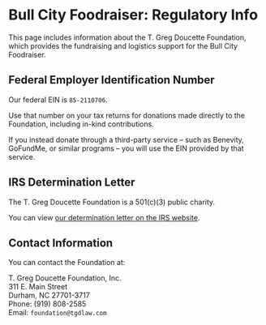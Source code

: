 # Bull City Foodraiser: Regulatory Info

This page includes information about the T. Greg Doucette Foundation, which provides the fundraising and logistics support for the Bull City Foodraiser.

## Federal Employer Identification Number

Our federal EIN is `85-2110706`.

Use that number on your tax returns for donations made directly to the Foundation, including in-kind contributions.

If you instead donate through a third-party service – such as Benevity, GoFundMe, or similar programs – you will use the EIN provided by that service.

## IRS Determination Letter

The T. Greg Doucette Foundation is a 501(c)(3) public charity.

You can view [our determination letter on the IRS website](https://apps.irs.gov/pub/epostcard/dl/FinalLetter_85-2110706_TGREGDOUCETTEFOUNDATIONINC_07222020_00.tif).

## Contact Information

You can contact the Foundation at:

T. Greg Doucette Foundation, Inc.<br />
311 E. Main Street<br />
Durham, NC  27701-3717<br />
Phone: (919) 808-2585<br />
Email: `foundation@tgdlaw.com`

